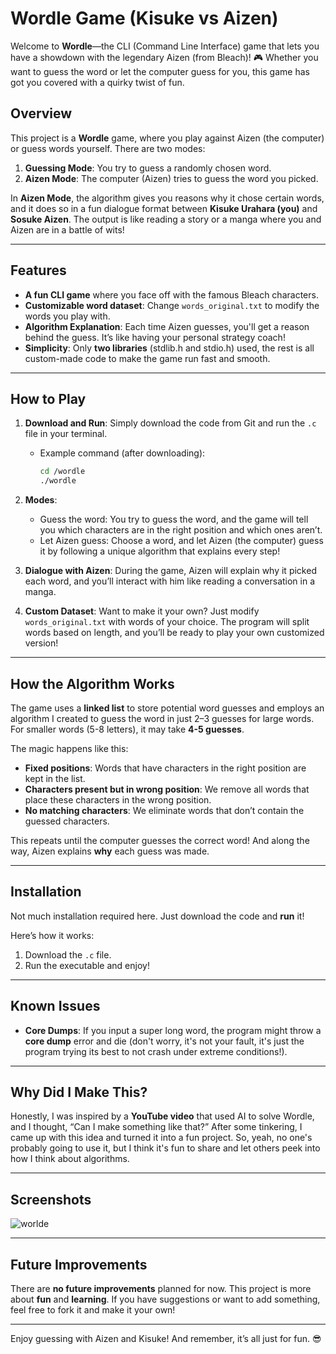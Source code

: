 # Wordle Game (Kisuke vs Aizen)

Welcome to **Wordle**—the CLI (Command Line Interface) game that lets you have a showdown with the legendary Aizen (from Bleach)! 🎮 Whether you want to guess the word or let the computer guess for you, this game has got you covered with a quirky twist of fun.

## Overview

This project is a **Wordle** game, where you play against Aizen (the computer) or guess words yourself. There are two modes:
1. **Guessing Mode**: You try to guess a randomly chosen word.
2. **Aizen Mode**: The computer (Aizen) tries to guess the word you picked.

In **Aizen Mode**, the algorithm gives you reasons why it chose certain words, and it does so in a fun dialogue format between **Kisuke Urahara (you)** and **Sosuke Aizen**. The output is like reading a story or a manga where you and Aizen are in a battle of wits!

---

## Features

- **A fun CLI game** where you face off with the famous Bleach characters.
- **Customizable word dataset**: Change `words_original.txt` to modify the words you play with.
- **Algorithm Explanation**: Each time Aizen guesses, you'll get a reason behind the guess. It’s like having your personal strategy coach!
- **Simplicity**: Only **two libraries** (stdlib.h and stdio.h) used, the rest is all custom-made code to make the game run fast and smooth.

---

## How to Play

1. **Download and Run**: Simply download the code from Git and run the `.c` file in your terminal. 
   - Example command (after downloading): 
     ```bash
     cd /wordle
     ./wordle
     ```

2. **Modes**: 
   - Guess the word: You try to guess the word, and the game will tell you which characters are in the right position and which ones aren’t.
   - Let Aizen guess: Choose a word, and let Aizen (the computer) guess it by following a unique algorithm that explains every step!

3. **Dialogue with Aizen**: During the game, Aizen will explain why it picked each word, and you’ll interact with him like reading a conversation in a manga.

4. **Custom Dataset**: Want to make it your own? Just modify `words_original.txt` with words of your choice. The program will split words based on length, and you’ll be ready to play your own customized version!

---

## How the Algorithm Works

The game uses a **linked list** to store potential word guesses and employs an algorithm I created to guess the word in just 2–3 guesses for large words. For smaller words (5-8 letters), it may take **4-5 guesses**. 

The magic happens like this:
- **Fixed positions**: Words that have characters in the right position are kept in the list.
- **Characters present but in wrong position**: We remove all words that place these characters in the wrong position.
- **No matching characters**: We eliminate words that don’t contain the guessed characters.

This repeats until the computer guesses the correct word! And along the way, Aizen explains **why** each guess was made.

---

## Installation

Not much installation required here. Just download the code and **run** it! 

Here’s how it works:
1. Download the `.c` file.
2. Run the executable and enjoy!

---

## Known Issues

- **Core Dumps**: If you input a super long word, the program might throw a **core dump** error and die (don't worry, it's not your fault, it's just the program trying its best to not crash under extreme conditions!).

---

## Why Did I Make This?

Honestly, I was inspired by a **YouTube video** that used AI to solve Wordle, and I thought, “Can I make something like that?” After some tinkering, I came up with this idea and turned it into a fun project. So, yeah, no one's probably going to use it, but I think it's fun to share and let others peek into how I think about algorithms.

---

## Screenshots

![worlde](https://github.com/user-attachments/assets/940e8719-811f-4d62-b56a-38568708d450)

---

## Future Improvements

There are **no future improvements** planned for now. This project is more about **fun** and **learning**. If you have suggestions or want to add something, feel free to fork it and make it your own!

---

Enjoy guessing with Aizen and Kisuke! And remember, it’s all just for fun. 😎
